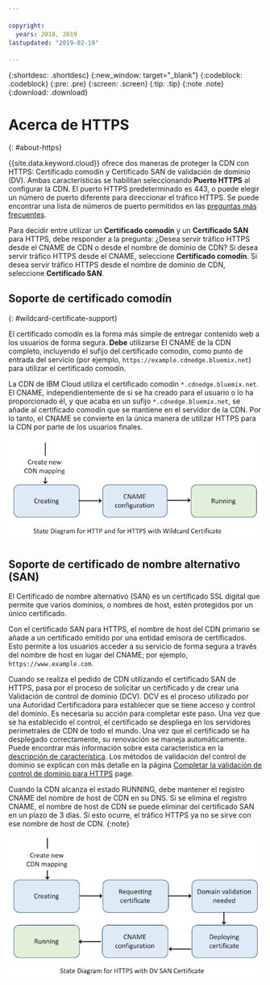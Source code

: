 ```yaml
---

copyright:
  years: 2018, 2019
lastupdated: "2019-02-19"

---
```


{:shortdesc: .shortdesc}
{:new_window: target="_blank"}
{:codeblock: .codeblock}
{:pre: .pre}
{:screen: .screen}
{:tip: .tip}
{:note .note}
{:download: .download}

# Acerca de HTTPS
{: #about-https}

{{site.data.keyword.cloud}} ofrece dos maneras de proteger la CDN con HTTPS: Certificado comodín y Certificado SAN de validación de dominio (DV). Ambas características se habilitan seleccionando **Puerto HTTPS** al configurar la CDN. El puerto HTTPS predeterminado es 443, o puede elegir un número de puerto diferente para direccionar el tráfico HTTPS. Se puede encontrar una lista de números de puerto permitidos en las [preguntas más frecuentes](/docs/infrastructure/CDN/faqs.html#are-there-any-restrictions-on-what-http-and-https-port-numbers-are-allowed-for-akamai-).

Para decidir entre utilizar un **Certificado comodín** y un **Certificado SAN** para HTTPS, debe responder a la pregunta: ¿Desea servir tráfico HTTPS desde el CNAME de CDN o desde el nombre de dominio de CDN? Si desea servir tráfico HTTPS desde el CNAME, seleccione **Certificado comodín**. Si desea servir tráfico HTTPS desde el nombre de dominio de CDN, seleccione **Certificado SAN**.

## Soporte de certificado comodín
{: #wildcard-certificate-support}

El certificado comodín es la forma más simple de entregar contenido web a los usuarios de forma segura. **Debe** utilizarse El CNAME de la CDN completo, incluyendo el sufijo del certificado comodín, como punto de entrada del servicio (por ejemplo, `https://example.cdnedge.bluemix.net`) para utilizar el certificado comodín.

La CDN de IBM Cloud utiliza el certificado comodín `*.cdnedge.bluemix.net`. El CNAME, independientemente de si se ha creado para el usuario o lo ha proporcionado él, y que acaba en un sufijo `*.cdnedge.bluemix.net`, se añade al certificado comodín que se mantiene en el servidor de la CDN. Por lo tanto, el CNAME se convierte en la única manera de utilizar HTTPS para la CDN por parte de los usuarios finales.

![Diagrama para HTTP y comodín](images/state-diagram-wildcard.png)

## Soporte de certificado de nombre alternativo (SAN)

El Certificado de nombre alternativo (SAN) es un certificado SSL digital que permite que varios dominios, o nombres de host, estén protegidos por un único certificado.

Con el certificado SAN para HTTPS, el nombre de host del CDN primario se añade a un certificado emitido por una entidad emisora de certificados. Esto permite a los usuarios acceder a su servicio de forma segura a través del nombre de host en lugar del CNAME; por ejemplo, `https://www.example.com`.

Cuando se realiza el pedido de CDN utilizando el certificado SAN de HTTPS, pasa por el proceso de solicitar un certificado y de crear una Validación de control de dominio (DCV). DCV es el proceso utilizado por una Autoridad Certificadora para establecer que se tiene acceso y control del dominio. Es necesaria su acción para completar este paso. Una vez que se ha establecido el control, el certificado se despliega en los servidores perimetrales de CDN de todo el mundo. Una vez que el certificado se ha desplegado correctamente, su renovación se maneja automáticamente. Puede encontrar más información sobre esta característica en la [descripción de característica](/docs/infrastructure/CDN/feature-descriptions.html#https-protocol-support). Los métodos de validación del control de dominio se explican con más detalle en la página [Completar la validación de control de dominio para HTTPS](/docs/infrastructure/CDN/how-to-https.html#initial-steps-to-domain-control-validation) page.

Cuando la CDN alcanza el estado RUNNING, debe mantener el registro CNAME del nombre de host de CDN en su DNS. Si se elimina el registro CNAME, el nombre de host de CDN se puede eliminar del certificado SAN en un plazo de 3 días. Si esto ocurre, el tráfico HTTPS ya no se sirve con ese nombre de host de CDN.
{:note}

![Diagrama para HTTPS con Cert SAN](images/state-diagram-san.png)
